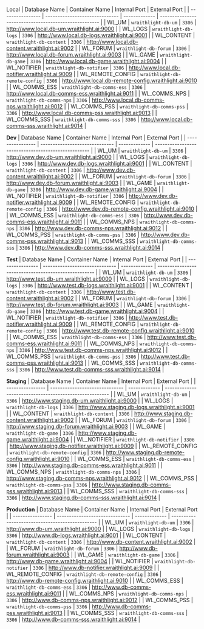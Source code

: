 Local
| Database Name    | Container Name                 | Internal Port | External Port                                         |
| ---------------- | ------------------------------ | ------------- | ----------------------------------------------------- |
| WL_UM            | `wraithlight-db-um`            | `3306`        | http://www.local.db-um.wraithlight.ai:9000            |
| WL_LOGS          | `wraithlight-db-logs`          | `3306`        | http://www.local.db-logs.wraithlight.ai:9001          |
| WL_CONTENT       | `wraithlight-db-content`       | `3306`        | http://www.local.db-content.wraithlight.ai:9002       |
| WL_FORUM         | `wraithlight-db-forum`         | `3306`        | http://www.local.db-forum.wraithlight.ai:9003         |
| WL_GAME          | `wraithlight-db-game`          | `3306`        | http://www.local.db-game.wraithlight.ai:9004          |
| WL_NOTIFIER      | `wraithlight-db-notifier`      | `3306`        | http://www.local.db-notifier.wraithlight.ai:9009      |
| WL_REMOTE_CONFIG | `wraithlight-db-remote-config` | `3306`        | http://www.local.db-remote-config.wraithlight.ai:9010 |
| WL_COMMS_ESS     | `wraithlight-db-comms-ess`     | `3306`        | http://www.local.db-comms-ess.wraithlight.ai:9011     |
| WL_COMMS_NPS     | `wraithlight-db-comms-nps`     | `3306`        | http://www.local.db-comms-nps.wraithlight.ai:9012     |
| WL_COMMS_PSS     | `wraithlight-db-comms-pss`     | `3306`        | http://www.local.db-comms-pss.wraithlight.ai:9013     |
| WL_COMMS_SSS     | `wraithlight-db-comms-sss`     | `3306`        | http://www.local.db-comms-sss.wraithlight.ai:9014     |


**Dev**
| Database Name    | Container Name                 | Internal Port | External Port                                       |
| ---------------- | ------------------------------ | ------------- | --------------------------------------------------- |
| WL_UM            | `wraithlight-db-um`            | `3306`        | http://www.dev.db-um.wraithlight.ai:9000            |
| WL_LOGS          | `wraithlight-db-logs`          | `3306`        | http://www.dev.db-logs.wraithlight.ai:9001          |
| WL_CONTENT       | `wraithlight-db-content`       | `3306`        | http://www.dev.db-content.wraithlight.ai:9002       |
| WL_FORUM         | `wraithlight-db-forum`         | `3306`        | http://www.dev.db-forum.wraithlight.ai:9003         |
| WL_GAME          | `wraithlight-db-game`          | `3306`        | http://www.dev.db-game.wraithlight.ai:9004          |
| WL_NOTIFIER      | `wraithlight-db-notifier`      | `3306`        | http://www.dev.db-notifier.wraithlight.ai:9009      |
| WL_REMOTE_CONFIG | `wraithlight-db-remote-config` | `3306`        | http://www.dev.db-remote-config.wraithlight.ai:9010 |
| WL_COMMS_ESS     | `wraithlight-db-comms-ess`     | `3306`        | http://www.dev.db-comms-ess.wraithlight.ai:9011     |
| WL_COMMS_NPS     | `wraithlight-db-comms-nps`     | `3306`        | http://www.dev.db-comms-nps.wraithlight.ai:9012     |
| WL_COMMS_PSS     | `wraithlight-db-comms-pss`     | `3306`        | http://www.dev.db-comms-pss.wraithlight.ai:9013     |
| WL_COMMS_SSS     | `wraithlight-db-comms-sss`     | `3306`        | http://www.dev.db-comms-sss.wraithlight.ai:9014     |


**Test**
| Database Name    | Container Name                 | Internal Port | External Port                                        |
| ---------------- | ------------------------------ | ------------- | ---------------------------------------------------- |
| WL_UM            | `wraithlight-db-um`            | `3306`        | http://www.test.db-um.wraithlight.ai:9000            |
| WL_LOGS          | `wraithlight-db-logs`          | `3306`        | http://www.test.db-logs.wraithlight.ai:9001          |
| WL_CONTENT       | `wraithlight-db-content`       | `3306`        | http://www.test.db-content.wraithlight.ai:9002       |
| WL_FORUM         | `wraithlight-db-forum`         | `3306`        | http://www.test.db-forum.wraithlight.ai:9003         |
| WL_GAME          | `wraithlight-db-game`          | `3306`        | http://www.test.db-game.wraithlight.ai:9004          |
| WL_NOTIFIER      | `wraithlight-db-notifier`      | `3306`        | http://www.test.db-notifier.wraithlight.ai:9009      |
| WL_REMOTE_CONFIG | `wraithlight-db-remote-config` | `3306`        | http://www.test.db-remote-config.wraithlight.ai:9010 |
| WL_COMMS_ESS     | `wraithlight-db-comms-ess`     | `3306`        | http://www.test.db-comms-ess.wraithlight.ai:9011     |
| WL_COMMS_NPS     | `wraithlight-db-comms-nps`     | `3306`        | http://www.test.db-comms-nps.wraithlight.ai:9012     |
| WL_COMMS_PSS     | `wraithlight-db-comms-pss`     | `3306`        | http://www.test.db-comms-pss.wraithlight.ai:9013     |
| WL_COMMS_SSS     | `wraithlight-db-comms-sss`     | `3306`        | http://www.test.db-comms-sss.wraithlight.ai:9014     |


**Staging**
| Database Name    | Container Name                 | Internal Port | External Port                                           |
| ---------------- | ------------------------------ | ------------- | ------------------------------------------------------- |
| WL_UM            | `wraithlight-db-um`            | `3306`        | http://www.staging.db-um.wraithlight.ai:9000            |
| WL_LOGS          | `wraithlight-db-logs`          | `3306`        | http://www.staging.db-logs.wraithlight.ai:9001          |
| WL_CONTENT       | `wraithlight-db-content`       | `3306`        | http://www.staging.db-content.wraithlight.ai:9002       |
| WL_FORUM         | `wraithlight-db-forum`         | `3306`        | http://www.staging.db-forum.wraithlight.ai:9003         |
| WL_GAME          | `wraithlight-db-game`          | `3306`        | http://www.staging.db-game.wraithlight.ai:9004          |
| WL_NOTIFIER      | `wraithlight-db-notifier`      | `3306`        | http://www.staging.db-notifier.wraithlight.ai:9009      |
| WL_REMOTE_CONFIG | `wraithlight-db-remote-config` | `3306`        | http://www.staging.db-remote-config.wraithlight.ai:9010 |
| WL_COMMS_ESS     | `wraithlight-db-comms-ess`     | `3306`        | http://www.staging.db-comms-ess.wraithlight.ai:9011     |
| WL_COMMS_NPS     | `wraithlight-db-comms-nps`     | `3306`        | http://www.staging.db-comms-nps.wraithlight.ai:9012     |
| WL_COMMS_PSS     | `wraithlight-db-comms-pss`     | `3306`        | http://www.staging.db-comms-pss.wraithlight.ai:9013     |
| WL_COMMS_SSS     | `wraithlight-db-comms-sss`     | `3306`        | http://www.staging.db-comms-sss.wraithlight.ai:9014     |


**Production**
| Database Name    | Container Name                 | Internal Port | External Port                                   |
| ---------------- | ------------------------------ | ------------- | ----------------------------------------------- |
| WL_UM            | `wraithlight-db-um`            | `3306`        | http://www.db-um.wraithlight.ai:9000            |
| WL_LOGS          | `wraithlight-db-logs`          | `3306`        | http://www.db-logs.wraithlight.ai:9001          |
| WL_CONTENT       | `wraithlight-db-content`       | `3306`        | http://www.db-content.wraithlight.ai:9002       |
| WL_FORUM         | `wraithlight-db-forum`         | `3306`        | http://www.db-forum.wraithlight.ai:9003         |
| WL_GAME          | `wraithlight-db-game`          | `3306`        | http://www.db-game.wraithlight.ai:9004          |
| WL_NOTIFIER      | `wraithlight-db-notifier`      | `3306`        | http://www.db-notifier.wraithlight.ai:9009      |
| WL_REMOTE_CONFIG | `wraithlight-db-remote-config` | `3306`        | http://www.db-remote-config.wraithlight.ai:9010 |
| WL_COMMS_ESS     | `wraithlight-db-comms-ess`     | `3306`        | http://www.db-comms-ess.wraithlight.ai:9011     |
| WL_COMMS_NPS     | `wraithlight-db-comms-nps`     | `3306`        | http://www.db-comms-nps.wraithlight.ai:9012     |
| WL_COMMS_PSS     | `wraithlight-db-comms-pss`     | `3306`        | http://www.db-comms-pss.wraithlight.ai:9013     |
| WL_COMMS_SSS     | `wraithlight-db-comms-sss`     | `3306`        | http://www.db-comms-sss.wraithlight.ai:9014     |
